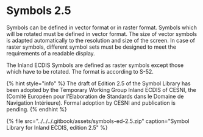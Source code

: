# Symbols 2.5

Symbols can be defined in vector format or in raster format. Symbols which will be rotated must be defined in vector format. The size of vector symbols is adapted automatically to the resolution and size of the screen. In case of raster symbols, different symbol sets must be designed to meet the requirements of a readable display.

The Inland ECDIS Symbols are defined as raster symbols except those which have to be rotated. The format is according to S-52.

{% hint style="info" %}
The draft of Edition 2.5 of the Symbol Library has been adopted by the Temporary Working Group Inland ECDIS of CESNI, the \(Comité Européen pour l’Élaboration de Standards dans le Domaine de Navigation Intérieure\). Formal adoption by CESNI and publication is pending.
{% endhint %}

{% file src="../../../.gitbook/assets/symbols-ed-2.5.zip" caption="Symbol Library for Inland ECDIS, edition 2.5" %}





